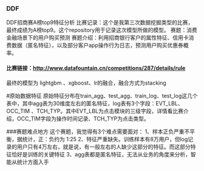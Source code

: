 ### DDF
DDF招商赛A榜top9特征分析
比赛记录：这个是我第三次数据挖掘类型的比赛，最终成绩为A榜top9。这个repository用于记录这次模型所做的模型。
赛题：消费金融场景下的用户购买预测
赛题介绍：利用招商银行客户的属性特征、信用卡消费数据（匿名特征），以及部分客户app操作行为日志，预测用户购买优惠券概率。

#### 比赛链接：http://www.datafountain.cn/competitions/287/details/rule
最终的模型为 lightgbm 、xgboost、lr的融合，融合方式为stacking

#原始数据特征
原始特征分布在train_agg、test_agg、train_log、test_log这几个表中，其中agg表为30维度左右的匿名特征，log表有3个字段：EVT_LBL、	
OCC_TIM	、TCH_TYP。其中EVT_LBL为点击模块的三级字段，详情看比赛介绍，OCC_TIM字段为操作时间记录、TCH_TYP为点击类型。

###赛题难点地方
这个赛题，我觉得有3个难点需要面对：
1、样本正负严重不平衡，据统计，正：负约为 1:25
2、特征严重缺失。训练样本有8万用户，但log记录的用户只有4万左右，就是说，有一般左右的人缺少这部分的特征。而这部分特征恰好是训练的关键特征
3、agg表都是匿名特征，无法从业务的角度来分析，智能从统计方面入手



